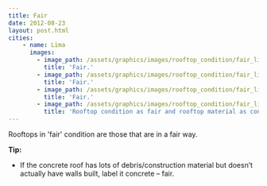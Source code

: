 ```yaml
---
title: Fair
date: 2012-08-23
layout: post.html
cities:          
    - name: Lima
      images:
        - image_path: /assets/graphics/images/rooftop_condition/fair_lima_01.jpg
          title: 'Fair.'           
        - image_path: /assets/graphics/images/rooftop_condition/fair_lima_02.jpg
          title: 'Fair.'           
        - image_path: /assets/graphics/images/rooftop_condition/fair_lima_03.jpg
          title: 'Fair.'      
        - image_path: /assets/graphics/images/rooftop_condition/fair_lima_04.jpg
          title: 'Rooftop condition as fair and rooftop material as concrete.'                                     
---
```

Rooftops in 'fair' condition are those that are in a fair way.

**Tip:**

- If the concrete roof has lots of debris/construction material but doesn’t actually have walls built, label it concrete – fair.

